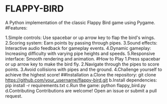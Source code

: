 # FLAPPY-BIRD
A Python implementation of the classic Flappy Bird game using Pygame.
#Features:

1.Simple controls: Use spacebar or up arrow key to flap the bird's wings.
2.Scoring system: Earn points by passing through pipes.
3.Sound effects: Interactive audio feedback for gameplay events.
4.Dynamic gameplay: Increasing difficulty with varying pipe heights and speeds.
5.Responsive interface: Smooth rendering and animation.
#How to Play
1.Press spacebar or up arrow key to make the bird fly.
2.Navigate through the pipes to score points.
3.Avoid collisions with pipes and the ground.
4.Challenge yourself to achieve the highest score!
##Installation
a.Clone the repository: git clone https://github.com/your_username/flappy-bird.git
b.Install dependencies: pip install -r requirements.txt
c.Run the game: python flappy_bird.py
d.Contributing
Contributions are welcome! Open an issue or submit a pull request.
